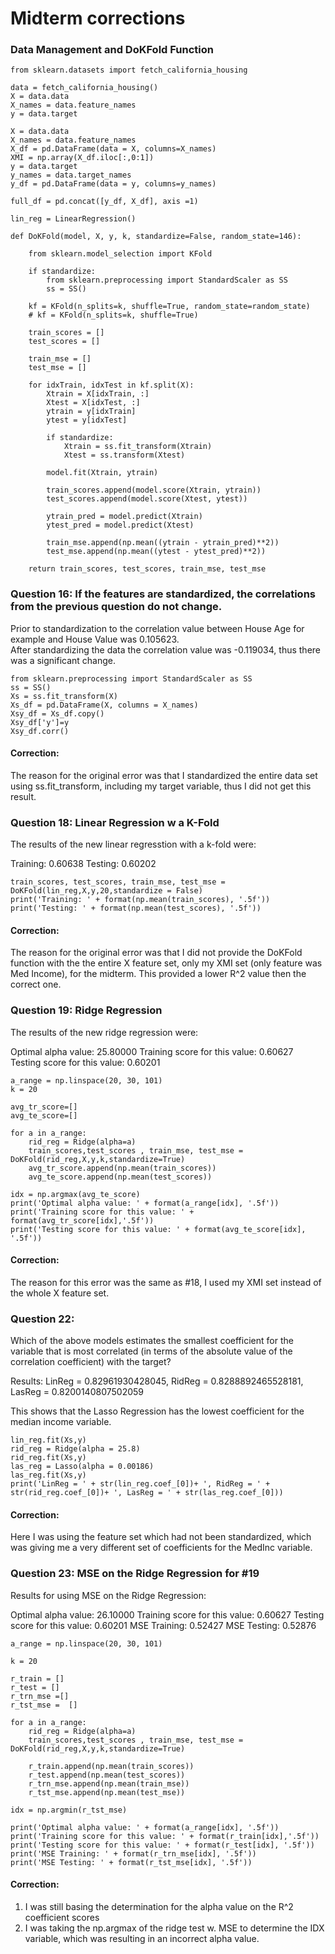 # Midterm corrections


###  Data Management and DoKFold Function

```
from sklearn.datasets import fetch_california_housing  

data = fetch_california_housing()
X = data.data
X_names = data.feature_names
y = data.target

X = data.data
X_names = data.feature_names
X_df = pd.DataFrame(data = X, columns=X_names)
XMI = np.array(X_df.iloc[:,0:1])
y = data.target
y_names = data.target_names
y_df = pd.DataFrame(data = y, columns=y_names)

full_df = pd.concat([y_df, X_df], axis =1)

lin_reg = LinearRegression()

```


``` 
def DoKFold(model, X, y, k, standardize=False, random_state=146):
   
    from sklearn.model_selection import KFold
    
    if standardize:
        from sklearn.preprocessing import StandardScaler as SS
        ss = SS()

    kf = KFold(n_splits=k, shuffle=True, random_state=random_state)
    # kf = KFold(n_splits=k, shuffle=True)

    train_scores = []
    test_scores = []
    
    train_mse = []
    test_mse = []

    for idxTrain, idxTest in kf.split(X):
        Xtrain = X[idxTrain, :]
        Xtest = X[idxTest, :]
        ytrain = y[idxTrain]
        ytest = y[idxTest]

        if standardize:
            Xtrain = ss.fit_transform(Xtrain)
            Xtest = ss.transform(Xtest)

        model.fit(Xtrain, ytrain)

        train_scores.append(model.score(Xtrain, ytrain))
        test_scores.append(model.score(Xtest, ytest))
        
        ytrain_pred = model.predict(Xtrain)
        ytest_pred = model.predict(Xtest)
        
        train_mse.append(np.mean((ytrain - ytrain_pred)**2))
        test_mse.append(np.mean((ytest - ytest_pred)**2))

    return train_scores, test_scores, train_mse, test_mse

```




### Question 16: If the features are standardized, the correlations from the previous question do not change.

Prior to standardization to the correlation value between House Age for example and House Value was 0.105623.  
After standardizing the data the correlation value was -0.119034, thus there was a significant change.

```
from sklearn.preprocessing import StandardScaler as SS
ss = SS()
Xs = ss.fit_transform(X)
Xs_df = pd.DataFrame(X, columns = X_names)
Xsy_df = Xs_df.copy()
Xsy_df['y']=y
Xsy_df.corr()
```

#### Correction: 
The reason for the original error was that I standardized the entire data set using ss.fit_transform, including my target variable, thus I did not get this result.  

### Question 18: Linear Regression w a K-Fold

The results of the new linear regresstion with a k-fold were:  

Training: 0.60638
Testing: 0.60202

```
train_scores, test_scores, train_mse, test_mse = DoKFold(lin_reg,X,y,20,standardize = False)
print('Training: ' + format(np.mean(train_scores), '.5f'))
print('Testing: ' + format(np.mean(test_scores), '.5f'))
```

#### Correction: 
The reason for the original error was that I did not provide the DoKFold function with the the entire X feature set, only my XMI set (only feature was Med Income), for the midterm. This provided a lower R^2 value then the correct one. 

### Question 19: Ridge Regression 

The results of the new ridge regression were:  

Optimal alpha value: 25.80000
Training score for this value: 0.60627
Testing score for this value: 0.60201  

```
a_range = np.linspace(20, 30, 101)
k = 20

avg_tr_score=[]
avg_te_score=[]

for a in a_range:
    rid_reg = Ridge(alpha=a)
    train_scores,test_scores , train_mse, test_mse = DoKFold(rid_reg,X,y,k,standardize=True)
    avg_tr_score.append(np.mean(train_scores))
    avg_te_score.append(np.mean(test_scores))

idx = np.argmax(avg_te_score)
print('Optimal alpha value: ' + format(a_range[idx], '.5f'))
print('Training score for this value: ' + format(avg_tr_score[idx],'.5f'))
print('Testing score for this value: ' + format(avg_te_score[idx], '.5f'))
```

#### Correction:
The reason for this error was the same as #18, I used my XMI set instead of the whole X feature set. 

### Question 22: 	
Which of the above models estimates the smallest coefficient for the variable that is most correlated (in terms of the absolute value of the correlation coefficient) with the target?

Results:
LinReg = 0.82961930428045, RidReg = 0.8288892465528181, LasReg = 0.8200140807502059

This shows that the Lasso Regression has the lowest coefficient for the median income variable.

```
lin_reg.fit(Xs,y)
rid_reg = Ridge(alpha = 25.8)
rid_reg.fit(Xs,y)
las_reg = Lasso(alpha = 0.00186)
las_reg.fit(Xs,y)
print('LinReg = ' + str(lin_reg.coef_[0])+ ', RidReg = ' + str(rid_reg.coef_[0])+ ', LasReg = ' + str(las_reg.coef_[0]))
```

#### Correction:
Here I was using the feature set which had not been standardized, which was giving me a very different set of coefficients for the MedInc variable.


### Question 23: MSE on the Ridge Regression for #19

Results for using MSE on the Ridge Regression:

Optimal alpha value: 26.10000
Training score for this value: 0.60627
Testing score for this value: 0.60201
MSE Training: 0.52427
MSE Testing: 0.52876

```
a_range = np.linspace(20, 30, 101)

k = 20

r_train = []
r_test = []
r_trn_mse =[]
r_tst_mse =  []

for a in a_range:
    rid_reg = Ridge(alpha=a)
    train_scores,test_scores , train_mse, test_mse = DoKFold(rid_reg,X,y,k,standardize=True)
   
    r_train.append(np.mean(train_scores))
    r_test.append(np.mean(test_scores))
    r_trn_mse.append(np.mean(train_mse))
    r_tst_mse.append(np.mean(test_mse))

idx = np.argmin(r_tst_mse)

print('Optimal alpha value: ' + format(a_range[idx], '.5f'))
print('Training score for this value: ' + format(r_train[idx],'.5f'))
print('Testing score for this value: ' + format(r_test[idx], '.5f'))
print('MSE Training: ' + format(r_trn_mse[idx], '.5f'))
print('MSE Testing: ' + format(r_tst_mse[idx], '.5f'))
```

#### Correction: 
1) I was still basing the determination for the alpha value on the R^2 coefficient scores
2) I was taking the np.argmax of the ridge test w. MSE to determine the IDX variable, which was resulting in an incorrect alpha value.



